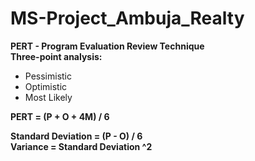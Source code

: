 # MS-Project_Ambuja_Realty

**PERT - Program Evaluation Review Technique**<br>
**Three-point analysis:**<br>
* Pessimistic
* Optimistic
* Most Likely<br>

**PERT = (P + O + 4M) / 6**<br>


**Standard Deviation = (P - O) / 6**<br>
**Variance = Standard Deviation ^2**<br>
